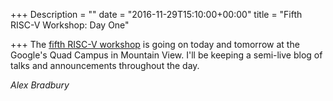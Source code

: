 +++
Description = ""
date = "2016-11-29T15:10:00+00:00"
title = "Fifth RISC-V Workshop: Day One"

+++
The [fifth RISC-V 
workshop](https://riscv.org/2016/10/5th-risc-v-workshop-agenda/) is going
on today and tomorrow at the Google's Quad Campus in Mountain View. I'll be 
keeping a semi-live blog of talks and announcements throughout the day.

_Alex Bradbury_
